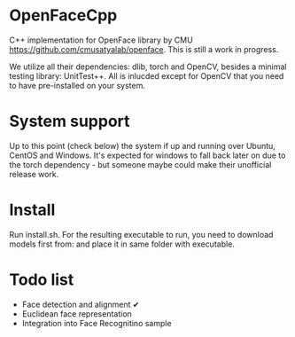 # OpenFaceCpp
C++ implementation for OpenFace library by CMU https://github.com/cmusatyalab/openface. This is still a work in progress. 

We utilize all their dependencies: dlib, torch and OpenCV, besides a minimal testing library: UnitTest++. All is inlucded except for OpenCV that you need to have pre-installed on your system. 

# System support
Up to this point (check below) the system if up and running over Ubuntu, CentOS and Windows. It's expected for windows to fall back later on due to the torch dependency - but someone maybe could make their unofficial release work. 

# Install
Run install.sh. For the resulting executable to run, you need to download models first from: and place it in same folder with executable. 

# Todo list
- Face detection and alignment ✔
- Euclidean face representation 
- Integration into Face Recognitino sample 
